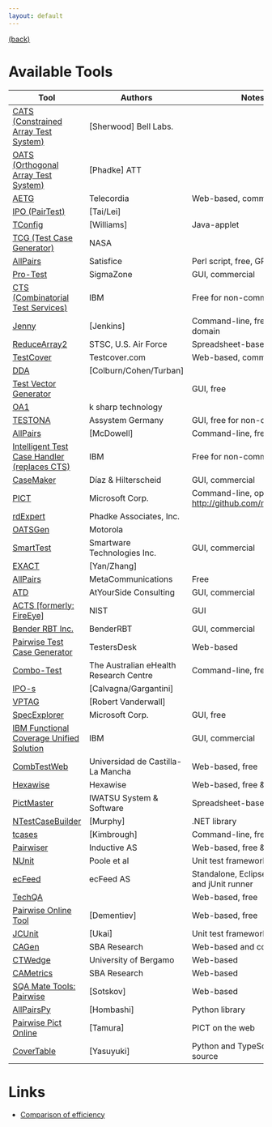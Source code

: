 ```yaml
---
layout: default
---
```


[(back)](./)

# Available Tools

| Tool | Authors | Notes |
| ---- | ---- | ---- |
| [CATS (Constrained Array Test System)](http://testcover.com/pub/background/index.php) | [Sherwood] Bell Labs. |  | 
| [OATS (Orthogonal Array Test System)](http://www.isixsigma.com/library/content/c030106a.asp) | [Phadke] ATT |  | 
| [AETG](http://aetgweb.argreenhouse.com/) | Telecordia | Web-based, commercial | 
| [IPO (PairTest)](http://www-cse.uta.edu/~ylei/paper/hase.pdf) | [Tai/Lei] |  | 
| [TConfig](http://www.site.uottawa.ca/~awilliam/) | [Williams] | Java-applet | 
| [TCG (Test Case Generator)](http://csmiss.jpl.nasa.gov/new/set/2000-prop1.doc) | NASA |  | 
| [AllPairs](http://www.satisfice.com/testmethod.shtml) | Satisfice | Perl script, free, GPL | 
| [Pro-Test](http://www.sigmazone.com/protest.htm) | SigmaZone | GUI, commercial | 
| [CTS (Combinatorial Test Services)](http://www.alphaworks.ibm.com/tech/cts) | IBM | Free for non-commercial use | 
| [Jenny](http://burtleburtle.net/bob/math/jenny.html) | [Jenkins] | Command-line, free, public-domain | 
| [ReduceArray2](http://www.sstc-online.org/proceedings/2004/PDFFiles/GTD683.pdf) | STSC, U.S. Air Force | Spreadsheet-based, free | 
| [TestCover](http://www.testcover.com) | Testcover.com | Web-based, commercial | 
| [DDA](http://www.public.asu.edu/~rturban/dda.pdf) | [Colburn/Cohen/Turban] |  | 
| [Test Vector Generator](http://sourceforge.net/projects/tvg/) |  | GUI, free | 
| [OA1](http://www.software-metrics.org/tools_testing.asp) | k sharp technology |  | 
| [TESTONA](https://www.assystem-germany.com/en/products/testona/) | Assystem Germany | GUI, free for non-comercial use | 
| [AllPairs](http://www.mcdowella.demon.co.uk/allPairs.html) | [McDowell] | Command-line, free | 
| [Intelligent Test Case Handler (replaces CTS)](http://alphaworks.ibm.com/tech/whitch) | IBM | Free for non-commercial use | 
| [CaseMaker](http://www.casemakerinternational.com/) | Díaz & Hilterscheid | GUI, commercial | 
| [PICT](http://download.microsoft.com/download/f/5/5/f55484df-8494-48fa-8dbd-8c6f76cc014b/pict33.msi) | Microsoft Corp. | Command-line, open source at <a href="http://github.com/microsoft/pict">http://github.com/microsoft/pict</a> | 
| [rdExpert](http://www.phadkeassociates.com/index_files/producthome.htm) | Phadke Associates, Inc. |  | 
| [OATSGen](http://delivery.acm.org/10.1145/1250000/1241582/p2-krishnan.pdf?key1=1241582&key2=7825558711&coll=ACM&dl=ACM&CFID=15151515&CFTOKEN=6184618) | Motorola |  | 
| [SmartTest](http://www.smartwaretechnologies.com/smarttestprod.htm) | Smartware Technologies Inc. | GUI, commercial | 
| [EXACT](http://doi.ieeecomputersociety.org/10.1109/COMPSAC.2006.33 ) | [Yan/Zhang] |  | 
| [AllPairs](http://engineering.meta-comm.com/allpairs.aspx) | MetaCommunications | Free | 
| [ATD](http://www.atyoursideconsulting.com/products/atd/atd_description.html) | AtYourSide Consulting | GUI, commercial | 
| [ACTS [formerly: FireEye]](http://csrc.nist.gov/acts) | NIST | GUI | 
| [Bender RBT Inc.](http://www.benderrbt.com/bendersoftware.htm) | BenderRBT | GUI, commercial | 
| [Pairwise Test Case Generator](http://www.testersdesk.com/pairwse_testersdesk.html) | TestersDesk | Web-based | 
| [Combo-Test](http://aehrc.com/research/health-data-management-and-semantics/combo-test) | The Australian eHealth Research Centre | Command-line, free | 
| [IPO-s](http://www2.computer.org/portal/web/csdl/doi/10.1109/ICSTW.2009.7) | [Calvagna/Gargantini] |  | 
| [VPTAG ](http://sourceforge.net/projects/vptag/) | [Robert Vanderwall] |  | 
| [SpecExplorer](http://msdn.microsoft.com/en-us/library/ee620448.aspx) | Microsoft Corp. | GUI, free | 
| [IBM Functional Coverage Unified Solution](http://researcher.ibm.com/project/1871) | IBM | GUI, commercial | 
| [CombTestWeb ](http://alarcosj.esi.uclm.es/CombTestWeb/) | Universidad de Castilla-La Mancha | Web-based, free | 
| [Hexawise](http://hexawise.com/) | Hexawise | Web-based, free & commercial | 
| [PictMaster](http://en.sourceforge.jp/projects/pictmaster/) | IWATSU System & Software | Spreadsheet-based, free | 
| [NTestCaseBuilder](https://www.nuget.org/packages/NTestCaseBuilder/) | [Murphy] | .NET library | 
| [tcases](https://code.google.com/p/tcases/) | [Kimbrough] | Command-line, free | 
| [Pairwiser](https://inductive.no/pairwiser/) | Inductive AS | Web-based, free & commercial | 
| [NUnit](http://nunit.org/index.php?p=pairwise&r=2.6.4) | Poole et al | Unit test framework | 
| [ecFeed](http://ecfeed.com/) | ecFeed AS | Standalone, Eclipse plug-in, and jUnit runner | 
| [TechQA](http://pairwise.techqa.org:8080/) |  | Web-based, free | 
| [Pairwise Online Tool](https://pairwise.teremokgames.com/4s8/) | [Dementiev] | Web-based, free | 
| [JCUnit](https://github.com/dakusui/jcunit) | [Ukai] | Unit test framework | 
| [CAGen](https://matris.sba-research.org/tools/cagen/) | SBA Research | Web-based and command-line | 
| [CTWedge](https://foselab.unibg.it/ctwedge/) | University of Bergamo | Web-based | 
| [CAMetrics](https://matris.sba-research.org/tools/cametrics) | SBA Research | Web-based | 
| [SQA Mate Tools: Pairwise](https://sqamate.com/tools/pairwise?rh=from.pairwise.org) | [Sotskov] | Web-based | 
| [AllPairsPy](https://github.com/thombashi/allpairspy/) | [Hombashi] | Python library | 
| [Pairwise Pict Online](https://pairwise.yuuniworks.com/) | [Tamura] | PICT on the web | 
| [CoverTable](https://github.com/walkframe/covertable) | [Yasuyuki] | Python and TypeScript. Open source | 

# Links
* [Comparison of efficiency](./efficiency.md) 
